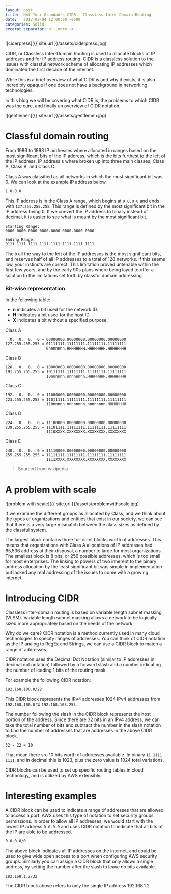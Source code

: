 ```yaml
---
layout: post
title:  Not Your Grandad's CIDR - Classless Inter-Domain Routing
date:   2017-09-04 12:00:00 -0500
categories: Solid
excerpt_separator: <!--more-->
---
```


![ciderpress]({{ site.url }}/assets/ciderpress.jpg)


CIDR, or Classless Inter-Domain Routing is used to allocate blocks of IP addreses and for IP address routing.  CIDR is a classless solution to the issues with classful network scheme of allocating IP addresses which dominated the first decade of the internet.

While this is a brief overview of what CIDR is and why it exists, it is also incredibly opaque if one does not have a background in networking technologies.

In this blog we will be covering what CIDR is, the problems to which CIDR was the cure, and finally an overview of CIDR notation.

<!--more-->


![gentlemen]({{ site.url  }}/assets/gentlemen.jpg)

# Classful domain routing

From 1986 to 1993 IP addresses where allocated in ranges based on the most significant bits of the IP address, which is the bits furthest to the left of the IP address. IP address's where broken up into three main classes, Class A, Class B, and Class C.

Class A was classified as all networks in which the most significant bit was 0.  We can look at the example IP address below.

```
1.0.0.0
```

This IP address is in the Class A range, which begins at `0.0.0.0` and ends with `127.255.255.255`. This range is defined by the most significant bit in the IP address being 0.  If we convert the IP address to binary instead of decimal, it is easier to see what is meant by the most significant bit.

```
Starting Range:
0000 0000.0000 0000.0000 0000.0000 0000
```

```
Ending Range:
0111 1111.1111 1111.1111 1111.1111 1111
```

The `0` all the way to the left of the IP addresses is the most significant bits, and reserves half of all IP addresses to a total of 128 networks.  If this seems low, your instincts are correct.  This limitation proved untenable within the first few years, and by the early 90s plans where being layed to offer a solution to the limitations set forth by classful domain addressing.


### Bit-wise representation

In the following table:
* **n** indicates a bit used for the network ID.
* **H** indicates a bit used for the host ID.
* **X** indicates a bit without a specified purpose.

Class A
```
  0.  0.  0.  0 = 00000000.00000000.00000000.00000000
127.255.255.255 = 01111111.11111111.11111111.11111111
                  0nnnnnnn.HHHHHHHH.HHHHHHHH.HHHHHHHH
```

Class B
```
128.  0.  0.  0 = 10000000.00000000.00000000.00000000
191.255.255.255 = 10111111.11111111.11111111.11111111
                  10nnnnnn.nnnnnnnn.HHHHHHHH.HHHHHHHH
```

Class C
```
192.  0.  0.  0 = 11000000.00000000.00000000.00000000
223.255.255.255 = 11011111.11111111.11111111.11111111
                  110nnnnn.nnnnnnnn.nnnnnnnn.HHHHHHHH
```

Class D
```
224.  0.  0.  0 = 11100000.00000000.00000000.00000000
239.255.255.255 = 11101111.11111111.11111111.11111111
                  1110XXXX.XXXXXXXX.XXXXXXXX.XXXXXXXX
```

Class E
```
240.  0.  0.  0 = 11110000.00000000.00000000.00000000
255.255.255.255 = 11111111.11111111.11111111.11111111
                  1111XXXX.XXXXXXXX.XXXXXXXX.XXXXXXXX
```
> Sourced from wikipedia


# A problem with scale

![problem with scale]({{ site.url }}/assets/problemwithscale.jpg)

If we examine the different groups as allocated by Class, and we think about the types of organizations and entities that exist in our society, we can see that there is a very large mismatch between the class sizes as defined by the classful system.

The largest block contains three full octet blocks worth of addresses.  This means that organizations with Class A allocations of IP addresses had 65,536 address at their disposal, a number to large for most organizations.  The smallest block is 8 bits, or 256 possible addresses, which is too small for most enterprises.  The linking to powers of two inherent to the binary address allocation by the least significant bit was simple in implementation but lacked any real addressing of the issues to come with a growing internet.

# Introducing CIDR

Classless inter-domain routing is based on variable length subnet masking (VLSM). Variable length subnet masking allows a network to be logically sized more appropriately based on the needs of the network.

Why do we care? CIDR notation is a method currently used in many cloud technologies to specify ranges of addresses. You can think of CIDR notation as the IP analog to RegEx and Strings, we can use a CIDR block to match a range of addresses.

CIDR notation uses the Decimal Dot Notation (similar to IP addresses in decimal dot notation) followed by a forward slash and a number indicating the number of leading 1 bits of the routing mask.

For example the following CIDR notation:

```
192.168.100.0/22
```
This CIDR block represents the IPv4 addresses 1024 IPv4 addresses from `192.168.100.0` to `192.168.103.255`.

The number following the slash in the CIDR block represents the host portion of the address.  Since there are 32 bits in an IPv4 address, we can take the total number of bits and subtract the number in the slash notation to find the number of addresses that are addresses in the above CIDR block.

```
32 - 22 = 10
```

That mean there sre 10 bits worth of addresses available. In binary `11 1111 1111`, and in decimal this is 1023, plus the zero value is 1024 total variations.

CIDR blocks can be used to set up specific routing tables in cloud technology, and is utilized by AWS extensibly.

# Interesting examples

A CIDR block can be used to indicate a range of addresses that are allowed to access a port. AWS uses this type of notation to set security groups permissions.  In order to allow all IP addresses, we would start with the lowest IP address `0.0.0.0` and uses CIDR notation to indicate that all bits of the IP are able to be addressed.

```
0.0.0.0/0
```

The above block indicates all IP addresses on the internet, and could be used to give wide open access to a port when configuring AWS security groups. Similarly you can assign a CIDR block that only allows a single address, by setting the number after the slash to leave no bits available. 

```
192.168.1.2/32
```

The CIDR block above refers to only the single IP address 192.168.1.2.

